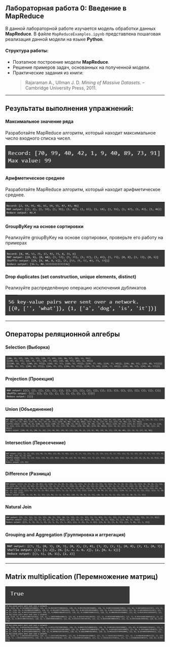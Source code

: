 ## Лабораторная работа 0: Введение в MapReduce

В данной лабораторной работе изучается модель обработки данных **MapReduce**. В файле `MapReduceExamples.ipynb` представлена пошаговая реализация данной модели на языке **Python**.

#### Структура работы:
- Поэтапное построение модели **MapReduce**.
- Решение примеров задач, основанных на полученной модели.
- Практические задания из книги:
  > Rajaraman A., Ullman J. D. *Mining of Massive Datasets.* – Cambridge University Press, 2011.

 --- 
## Результаты выполнения упражнений:

#### Максимальное значение ряда

Разработайте MapReduce алгоритм, который находит максимальное число входного списка чисел.

![1 (1).png](assets%2F1%20%281%29.png)

#### Арифметическое среднее

Разработайте MapReduce алгоритм, который находит арифметическое среднее.

![1 (2).png](assets%2F1%20%282%29.png)

#### GroupByKey на основе сортировки

Реализуйте groupByKey на основе сортировки, проверьте его работу на примерах

![1 (3).png](assets%2F1%20%283%29.png)

#### Drop duplicates (set construction, unique elements, distinct)

Реализуйте распределённую операцию исключения дубликатов

![1 (4).png](assets%2F1%20%284%29.png)

---
## Операторы реляционной алгебры

#### Selection (Выборка)

![1 (5).png](assets%2F1%20%285%29.png)

#### Projection (Проекция)

![1 (6).png](assets%2F1%20%286%29.png)

#### Union (Объединение)

![1 (7).png](assets%2F1%20%287%29.png)

#### Intersection (Пересечение)

![1 (8).png](assets%2F1%20%288%29.png)

#### Difference (Разница)

![1 (9).png](assets%2F1%20%289%29.png)

#### Natural Join

![1 (10).png](assets%2F1%20%2810%29.png)

#### Grouping and Aggregation (Группировка и аггрегация)

![1 (11).png](assets%2F1%20%2811%29.png)

---
## Matrix multiplication (Перемножение матриц)

![1 (12).png](assets%2F1%20%2812%29.png)
![1 (13).png](assets%2F1%20%2813%29.png)
![1 (14).png](assets%2F1%20%2814%29.png)